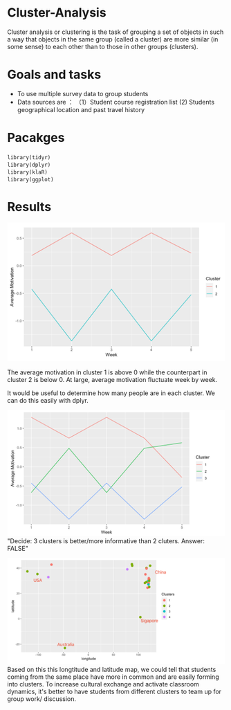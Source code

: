 # Cluster-Analysis
Cluster analysis or clustering is the task of grouping a set of objects in such a way that objects in the same group (called a cluster) are more similar (in some sense) to each other than to those in other groups (clusters).

# Goals and tasks
- To use multiple survey data to group students
- Data sources are ： （1）Student course registration list (2) Students geographical location and past travel history

# Pacakges
`library(tidyr)`<br>
`library(dplyr)`<br>
`library(klaR)`<br>
`library(ggplot)`

# Results
<img src="./p1.png" alt="Editor" width="750">

The average motivation in cluster 1 is above 0 while the counterpart in cluster 2 is below 0. At large, average motivation fluctuate week by week.

It would be useful to determine how many people are in each cluster. We can do this easily with dplyr.

<img src="./p2.png" alt="Editor" width="750"> <br>
"Decide: 3 clusters is better/more informative than 2 cluters. Answer: FALSE"


<img src="./p3.png" alt="Editor" width="900">
Based on this this longtitude and latitude map, we could tell that students coming from the same place have more in common and are easily forming into clusters. To increase cultural exchange and activate classroom dynamics, it's better to have students from different clusters to team up for group work/ discussion.
